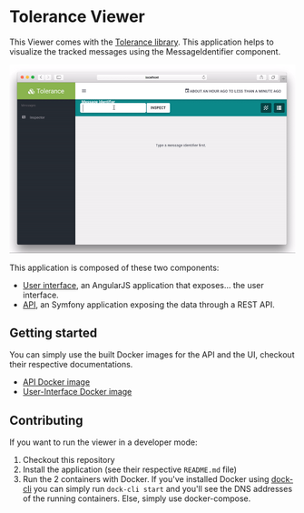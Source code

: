 # Tolerance Viewer

This Viewer comes with the [Tolerance library](http://tolerance.io). This application helps to visualize the tracked
messages using the MessageIdentifier component.

![Preview](docs/tolerance-viewer-preview-1.gif)

This application is composed of these two components:
- [User interface](user-interface/), an AngularJS application that exposes... the user interface.
- [API](api/), an Symfony application exposing the data through a REST API.

## Getting started

You can simply use the built Docker images for the API and the UI, checkout their respective documentations.

- [API Docker image](api/README.md#docker)
- [User-Interface Docker image](user-inteface/README.md#docker)

## Contributing

If you want to run the viewer in a developer mode:
1. Checkout this repository
2. Install the application (see their respective `README.md` file)
3. Run the 2 containers with Docker. If you've installed Docker using [dock-cli](https://inviqa.com/inviqa/dock-cli)
   you can simply run `dock-cli start` and you'll see the DNS addresses of the running containers. Else, simply use
   docker-compose.
